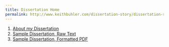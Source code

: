 ```yaml
---
title: Dissertation Home
permalink: http://www.keithbuhler.com/dissertation-story/dissertation-story-front
---
```


1. [About my Dissertation](/phd)
2. [Sample Dissertation, Raw Text](http://www.keithbuhler.com/dissertation-story/Dissertation-sample.md)
4. [Sample Dissertation, Formatted PDF](https://github.com/keithbuhler/dissertation-story/Dissertation-sample.pdf)


